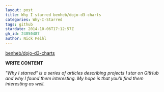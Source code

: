 ```yaml
---
layout: post
title: Why I starred benheb/dojo-d3-charts
categories: Why-I-Starred
tags: github
stardate: 2014-10-06T17:12:57Z
gh_id: 24850487
author: Nick Peihl
---
```


[benheb/dojo-d3-charts](https://github.com/benheb/dojo-d3-charts)

**WRITE CONTENT**

*"Why I starred" is a series of articles describing projects I star on GitHub and why I found them interesting. My hope is that you'll find them interesting as well.*

